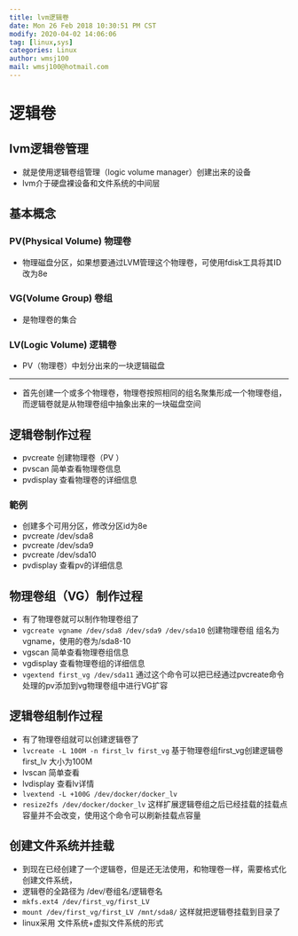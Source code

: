 ```yaml
---
title: lvm逻辑卷
date: Mon 26 Feb 2018 10:30:51 PM CST
modify: 2020-04-02 14:06:06 
tag: [linux,sys]
categories: Linux
author: wmsj100
mail: wmsj100@hotmail.com
---
```


# 逻辑卷

## lvm逻辑卷管理

- 就是使用逻辑卷组管理（logic volume manager）创建出来的设备
- lvm介于硬盘裸设备和文件系统的中间层

## 基本概念

### PV(Physical Volume) 物理卷

- 物理磁盘分区，如果想要通过LVM管理这个物理卷，可使用fdisk工具将其ID改为8e

### VG(Volume Group) 卷组

- 是物理卷的集合

### LV(Logic Volume) 逻辑卷

- PV（物理卷）中划分出来的一块逻辑磁盘

---

- 首先创建一个或多个物理卷，物理卷按照相同的组名聚集形成一个物理卷组，而逻辑卷就是从物理卷组中抽象出来的一块磁盘空间

## 逻辑卷制作过程

- pvcreate 创建物理卷（PV ）
- pvscan 简单查看物理卷信息
- pvdisplay 查看物理卷的详细信息

### 範例

- 创建多个可用分区，修改分区id为8e
- pvcreate /dev/sda8 
- pvcreate /dev/sda9 
- pvcreate /dev/sda10 
- pvdisplay 查看pv的详细信息

## 物理卷组（VG）制作过程

- 有了物理卷就可以制作物理卷组了
- `vgcreate vgname /dev/sda8 /dev/sda9 /dev/sda10` 创建物理卷组 组名为vgname，使用的卷为/sda8-10 
- vgscan 简单查看物理卷组信息
- vgdisplay 查看物理卷组的详细信息
- `vgextend first_vg /dev/sda11` 通过这个命令可以把已经通过pvcreate命令处理的pv添加到vg物理卷组中进行VG扩容

## 逻辑卷组制作过程

- 有了物理卷组就可以创建逻辑卷了
- `lvcreate -L 100M -n first_lv first_vg` 基于物理卷组first_vg创建逻辑卷first_lv 大小为100M
- lvscan 简单查看 
- lvdisplay 查看lv详情
- `lvextend -L +100G /dev/docker/docker_lv`
- `resize2fs /dev/docker/docker_lv` 这样扩展逻辑卷组之后已经挂载的挂载点容量并不会改变，使用这个命令可以刷新挂载点容量

## 创建文件系统并挂载

- 到现在已经创建了一个逻辑卷，但是还无法使用，和物理卷一样，需要格式化创建文件系统，
- 逻辑卷的全路径为 /dev/卷组名/逻辑卷名
- `mkfs.ext4 /dev/first_vg/first_LV` 
- `mount /dev/first_vg/first_LV /mnt/sda8/` 这样就把逻辑卷挂载到目录了
- linux采用 文件系统+虚拟文件系统的形式

